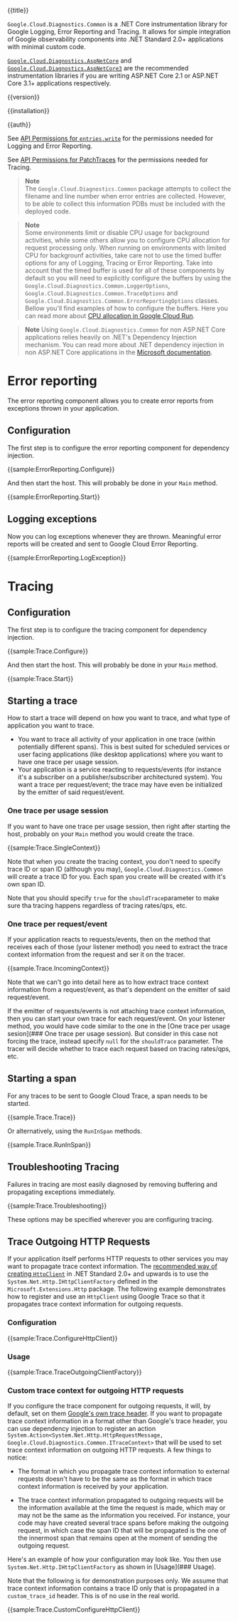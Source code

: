 {{title}}

`Google.Cloud.Diagnostics.Common` is a .NET Core instrumentation library for Google Logging,
Error Reporting and Tracing. It allows for simple integration of Google observability components into .NET Standard 2.0+ applications
with minimal custom code.

[`Google.Cloud.Diagnostics.AspNetCore`](https://cloud.google.com/dotnet/docs/reference/Google.Cloud.Diagnostics.AspNetCore/latest) and
[`Google.Cloud.Diagnostics.AspNetCore3`](https://cloud.google.com/dotnet/docs/reference/Google.Cloud.Diagnostics.AspNetCore3/latest)
are the recommended instrumentation libraries if you are writing ASP.NET Core 2.1 or ASP.NET Core 3.1+ applications respectively.

{{version}}

{{installation}}

{{auth}}

See [API Permissions for `entries.write`](https://cloud.google.com/logging/docs/access-control#api-permissions)
for the permissions needed for Logging and Error Reporting.

See [API Permissions for PatchTraces](https://cloud.google.com/trace/docs/iam#api_permissions)
for the permissions needed for Tracing.

> **Note**  
> The `Google.Cloud.Diagnostics.Common` package attempts to collect the filename and line number when
> error entries are collected. However, to be able to collect this information PDBs must be included with
> the deployed code.

> **Note**  
> Some environments limit or disable CPU usage for background activities, while some others allow you to
> configure CPU allocation for request processing only.
> When running on environments with limited CPU for backgrounf activities, take care not to use the
> timed buffer options for any of Logging, Tracing or Error Reporting. Take into account that the timed buffer
> is used for all of these components by default so you will need to explicitly configure the buffers by using
> the `Google.Cloud.Diagnostics.Common.LoggerOptions`, `Google.Cloud.Diagnostics.Common.TraceOptions` and
> `Google.Cloud.Diagnostics.Common.ErrorReportingOptions` classes.
> Bellow you'll find examples of how to configure the buffers.
> Here you can read more about [CPU allocation in Google Cloud Run](https://cloud.google.com/run/docs/tips/general#background-activity).

> **Note**
> Using `Google.Cloud.Diagnostics.Common` for non ASP.NET Core applications relies heavily on
> .NET's Dependency Injection mechanism.
> You can read more about .NET dependency injection in non ASP.NET Core applications in the
> [Microsoft documentation](https://docs.microsoft.com/en-us/dotnet/core/extensions/dependency-injection-usage).

# Error reporting

The error reporting component allows you to create error reports from exceptions thrown in your application.

## Configuration

The first step is to configure the error reporting component for dependency injection.

{{sample:ErrorReporting.Configure}}

And then start the host. This will probably be done in your `Main` method.

{{sample:ErrorReporting.Start}}

## Logging exceptions

Now you can log exceptions whenever they are thrown. Meaningful error reports will be created and sent to
Google Cloud Error Reporting.

{{sample:ErrorReporting.LogException}}

# Tracing

## Configuration

The first step is to configure the tracing component for dependency injection.

{{sample:Trace.Configure}}

And then start the host. This will probably be done in your `Main` method.

{{sample:Trace.Start}}

## Starting a trace

How to start a trace will depend on how you want to trace, and what type of application you want to trace.

- You want to trace all activity of your application in one trace (within potentially different spans). This
is best suited for scheduled services or user facing applications (like desktop applications) where you want
to have one trace per usage session.
- Your application is a service reacting to requests/events (for instance it's a subscriber on a publisher/subscriber
architectured system). You want a trace per request/event; the trace may have even be initialized by the emitter of
said request/event.

### One trace per usage session

If you want to have one trace per usage session, then right after starting the host, probably on your `Main` method
you would create the trace.

{{sample:Trace.SingleContext}}

Note that when you create the tracing context, you don't need to specify trace ID or span ID (although you may),
`Google.Cloud.Diagnostics.Common` will create a trace ID for you. Each span you create will be created with it's own
span ID.

Note that you should specify `true` for the `shouldTrace`parameter to make sure tha tracing happens regardless
of tracing rates/qps, etc.

### One trace per request/event

If your application reacts to requests/events, then on the method that receives each of those (your listener method)
you need to extract the trace context information from the request and ser it on the tracer.

{{sample.Trace.IncomingContext}}

Note that we can't go into detail here as to how extract trace context information from a request/event, as that's
dependent on the emitter of said request/event.

If the emitter of requests/events is not attaching trace context information, then you can start your own
trace for each request/event. On your listener method, you would have code similar to the one in the
[One trace per usage sesion](### One trace per usage session). But consider in this case not forcing the trace,
instead specify `null` for the `shouldTrace` parameter. The tracer will decide whether to trace each request based
on tracing rates/qps, etc.

## Starting a span

For any traces to be sent to Google Cloud Trace, a span needs to be started.

{{sample.Trace.Trace}}

Or alternatively, using the `RunInSpan` methods.

{{sample.Trace.RunInSpan}}

## Troubleshooting Tracing

Failures in tracing are most easily diagnosed by removing buffering and propagating exceptions immediately.

{{sample:Trace.Troubleshooting}}

These options may be specified wherever you are configuring tracing.

## Trace Outgoing HTTP Requests

If your application itself performs HTTP requests to other services you may want to propagate trace context information.
The [recommended way of creating `HttpClient`](https://docs.microsoft.com/en-us/aspnet/core/fundamentals/http-requests?view=aspnetcore-3.1)
in .NET Standard 2.0+ and upwards is to use the `System.Net.Http.IHttpClientFactory` defined in the
`Microsoft.Extensions.Http` package.
The following example demonstrates how to register and use an `HttpClient` using Google Trace so that it propagates trace
context information for outgoing requests.

### Configuration

{{sample:Trace.ConfigureHttpClient}}

### Usage

{{sample:Trace.TraceOutgoingClientFactory}}

### Custom trace context for outgoing HTTP requests

If you configure the trace component for outgoing requests, it will, by default, set on them
[Google's own trace header](https://cloud.google.com/trace/docs/setup#force-trace).
If you want to propagate trace context information in a format other than Google's trace header, you can use dependency
injection to register an action `System.Action<System.Net.Http.HttpRequestMessage, Google.Cloud.Diagnostics.Common.ITraceContext>`
that will be used to set trace context information on outgoing HTTP requests. A few things to notice:

- The format in which you propagate trace context information to external requests doesn't have to be the same as
the format in which trace context information is received by your application.

- The trace context information propagated to outgoing requests will be the information available at the time the 
request is made, which may or may not be the same as the information you received. For instance, your code may have
created several trace spans before making the outgoing request, in which case the span ID that will be propagated
is the one of the innermost span that remains open at the moment of sending the outgoing request.

Here's an example of how your configuration may look like. You then use `System.Net.Http.IHttpClientFactory` as shown
in [Usage](### Usage).

Note that the following is for demonstration purposes only. We assume that trace context information contains a trace ID only
that is propagated in a `custom_trace_id` header. This is of no use in the real world.

{{sample:Trace.CustomConfigureHttpClient}}


